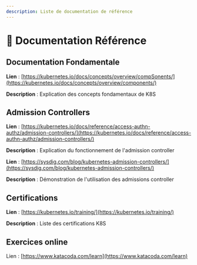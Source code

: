 ```yaml
---
description: Liste de documentation de référence
---
```


# 📖 Documentation Référence

## Documentation Fondamentale

**Lien** : [https://kubernetes.io/docs/concepts/overview/compSonents/](https://kubernetes.io/docs/concepts/overview/components/)

**Description** : Explication des concepts fondamentaux de K8S

## Admission Controllers

**Lien** : [https://kubernetes.io/docs/reference/access-authn-authz/admission-controllers/](https://kubernetes.io/docs/reference/access-authn-authz/admission-controllers/)

**Description** : Explication du fonctionnement de l'admission controller

**Lien** : [https://sysdig.com/blog/kubernetes-admission-controllers/](https://sysdig.com/blog/kubernetes-admission-controllers/)

**Description** : Démonstration de l'utilisation des admissions controller

## Certifications

**Lien** : [https://kubernetes.io/training/](https://kubernetes.io/training/)

**Description** : Liste des certifications K8S

## Exercices online

Lien : [https://www.katacoda.com/learn](https://www.katacoda.com/learn)
